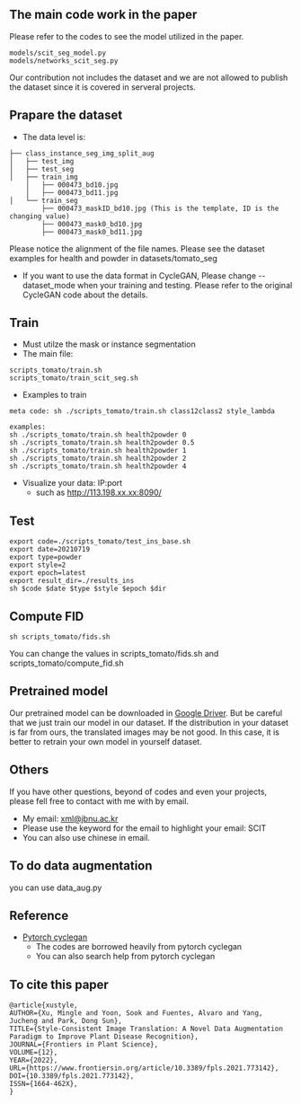 ## The main code work in the paper
Please refer to the codes to see the model utilized in the paper.
```
models/scit_seg_model.py
models/networks_scit_seg.py
```

Our contribution not includes the dataset and we are not allowed to publish the dataset since it is covered in serveral projects.

## Prapare the dataset

* The data level is:
```
├── class_instance_seg_img_split_aug
│   ├── test_img
│   ├── test_seg
│   ├── train_img
    │   ├── 000473_bd10.jpg
    │   ├── 000473_bd11.jpg
│   └── train_seg
        ├── 000473_maskID_bd10.jpg (This is the template, ID is the changing value)
        ├── 000473_mask0_bd10.jpg
        ├── 000473_mask0_bd11.jpg
```
Please notice the alignment of the file names.
Please see the dataset examples for health and powder in datasets/tomato_seg

* If you want to use the data format in CycleGAN, Please change --dataset_mode when your training and testing. Please refer to the original CycleGAN code about the details.

## Train
* Must utilze the mask or instance segmentation
* The main file: 
```
scripts_tomato/train.sh
scripts_tomato/train_scit_seg.sh
```
* Examples to train
```
meta code: sh ./scripts_tomato/train.sh class12class2 style_lambda

examples:
sh ./scripts_tomato/train.sh health2powder 0
sh ./scripts_tomato/train.sh health2powder 0.5
sh ./scripts_tomato/train.sh health2powder 1
sh ./scripts_tomato/train.sh health2powder 2
sh ./scripts_tomato/train.sh health2powder 4
```

* Visualize your data: IP:port 
  *  such as http://113.198.xx.xx:8090/

## Test
```
export code=./scripts_tomato/test_ins_base.sh
export date=20210719
export type=powder
export style=2
export epoch=latest
export result_dir=./results_ins
sh $code $date $type $style $epoch $dir
```

## Compute FID
```
sh scripts_tomato/fids.sh
```
You can change the values in scripts_tomato/fids.sh and scripts_tomato/compute_fid.sh


## Pretrained model
Our pretrained model can be downloaded in [Google Driver](https://drive.google.com/file/d/1MTLWWgIxOiUda_fmGnXOecuK0Vu_UU09/view?usp=sharing).
But be careful that we just train our model in our dataset. 
If the distribution in your dataset is far from ours, the translated images may be not good. 
In this case, it is better to retrain your own model in yourself dataset.


## Others
If you have other questions, beyond of codes and even your projects, please fell free to contact with me with by email.
* My email: xml@jbnu.ac.kr
* Please use the keyword for the email to highlight your email: SCIT
* You can also use chinese in email.

## To do data augmentation
you can use data_aug.py

## Reference
* [Pytorch cyclegan](https://github.com/junyanz/pytorch-CycleGAN-and-pix2pix)
    * The codes are borrowed heavily from pytorch cyclegan
    * You can also search help from pytorch cyclegan
## To cite this paper
```
@article{xustyle,
AUTHOR={Xu, Mingle and Yoon, Sook and Fuentes, Alvaro and Yang, Jucheng and Park, Dong Sun},
TITLE={Style-Consistent Image Translation: A Novel Data Augmentation Paradigm to Improve Plant Disease Recognition},
JOURNAL={Frontiers in Plant Science},
VOLUME={12},
YEAR={2022},
URL={https://www.frontiersin.org/article/10.3389/fpls.2021.773142},       
DOI={10.3389/fpls.2021.773142},
ISSN={1664-462X},
}
```
